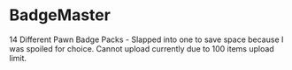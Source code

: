 # BadgeMaster
 14 Different Pawn Badge Packs - Slapped into one to save space because I was spoiled for choice. Cannot upload currently due to 100 items upload limit.

